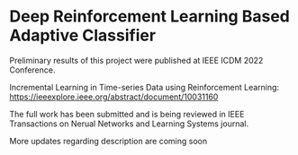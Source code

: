 # Deep Reinforcement Learning Based Adaptive Classifier

Preliminary results of this project were published at IEEE ICDM 2022 Conference.

Incremental Learning in Time-series Data using Reinforcement Learning: https://ieeexplore.ieee.org/abstract/document/10031160

The full work has been submitted and is being reviewed in IEEE Transactions on Nerual Networks and Learning Systems journal.

More updates regarding description are coming soon
